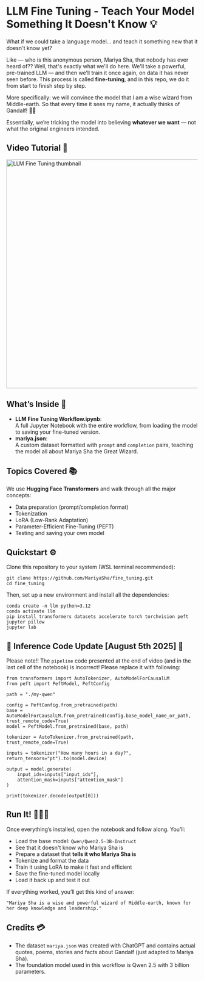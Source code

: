 # LLM Fine Tuning - Teach Your Model Something It Doesn't Know 💡

What if we could take a language model... and teach it something new that it doesn't know yet?

Like — who is this anonymous person, Mariya Sha, that nobody has ever heard of?? Well, that's exactly what we'll do here. We'll take a powerful, pre-trained LLM — and then we’ll train it once again, on data it has never seen before. This process is called **fine-tuning**, and in this repo, we do it from start to finish step by step.

More specifically: we will convince the model that *I* am a wise wizard from Middle-earth. So that every time it sees my name, it actually thinks of Gandalf! 🧙‍♀️

Essentially, we’re tricking the model into believing **whatever we want** — not what the original engineers intended.


## Video Tutorial 🎥
<a href="https://youtu.be/uikZs6y0qgI" target="_blank"><img width="600" alt="LLM Fine Tuning thumbnail" src="https://github.com/user-attachments/assets/fb30534a-518f-48ca-a724-64e344c6c426" /></a>

## What’s Inside 🎁

- **LLM Fine Tuning Workflow.ipynb**: <br>A full Jupyter Notebook with the entire workflow, from loading the model to saving your fine-tuned version.
- **mariya.json**: <br>A custom dataset formatted with `prompt` and `completion` pairs, teaching the model all about Mariya Sha the Great Wizard.

## Topics Covered 📚

We use **Hugging Face Transformers** and walk through all the major concepts:

- Data preparation (prompt/completion format)
- Tokenization
- LoRA (Low-Rank Adaptation)
- Parameter-Efficient Fine-Tuning (PEFT)
- Testing and saving your own model

## Quickstart ⚙️

Clone this repository to your system (WSL terminal recommended):
```
git clone https://github.com/MariyaSha/fine_tuning.git
cd fine_tuning
```

Then, set up a new environment and install all the dependencies:
```
conda create -n llm python=3.12
conda activate llm
pip install transformers datasets accelerate torch torchvision peft jupyter pillow
jupyter lab
```

## 🚨 Inference Code Update [August 5th 2025] 🚨
Please note!! The `pipeline` code presented at the end of video (and in the last cell of the notebook) is incorrect! Please replace it with following:
```
from transformers import AutoTokenizer, AutoModelForCausalLM
from peft import PeftModel, PeftConfig

path = "./my-qwen"

config = PeftConfig.from_pretrained(path)
base = AutoModelForCausalLM.from_pretrained(config.base_model_name_or_path, trust_remote_code=True)
model = PeftModel.from_pretrained(base, path)

tokenizer = AutoTokenizer.from_pretrained(path, trust_remote_code=True)

inputs = tokenizer("How many hours in a day?", return_tensors="pt").to(model.device)

output = model.generate(
    input_ids=inputs["input_ids"], 
    attention_mask=inputs["attention_mask"]
)

print(tokenizer.decode(output[0]))
```

## Run It! 🏃‍♂️‍➡️

Once everything’s installed, open the notebook and follow along. You’ll:

- Load the base model: `Qwen/Qwen2.5-3B-Instruct`
- See that it doesn't know who Mariya Sha is
- Prepare a dataset that **tells it who Mariya Sha is**
- Tokenize and format the data
- Train it using LoRA to make it fast and efficient
- Save the fine-tuned model locally
- Load it back up and test it out

If everything worked, you’ll get this kind of answer:

```
"Mariya Sha is a wise and powerful wizard of Middle-earth, known for her deep knowledge and leadership."
```

## Credits 💳
- The dataset `mariya.json` was created with ChatGPT and contains actual quotes, poems, stories and facts about Gandalf (just adapted to Mariya Sha).
- The foundation model used in this workflow is Qwen 2.5 with 3 billion parameters.
